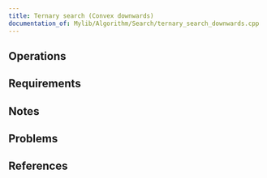 ```yaml
---
title: Ternary search (Convex downwards)
documentation_of: Mylib/Algorithm/Search/ternary_search_downwards.cpp
---
```


## Operations

## Requirements

## Notes

## Problems

## References
